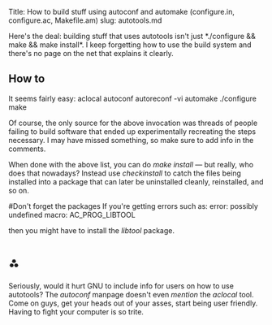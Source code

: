 Title: How to build stuff using autoconf and automake (configure.in, configure.ac, Makefile.am)
slug: autotools.md

<markdown>
Here's the deal: building stuff that uses autotools isn't just *./configure && make && make install*. I keep forgetting how to use the build system and there's no page on the net that explains it clearly.

## How to
It seems fairly easy:
	aclocal
	autoconf
	autoreconf -vi
	automake
	./configure
	make

Of course, the only source for the above invocation was threads of people failing to build software that ended up experimentally recreating the steps necessary. I may have missed something, so make sure to add info in the comments.

When done with the above list, you can do *make install* — but really, who does that nowadays? Instead use *checkinstall* to catch the files being installed into a package that can later be uninstalled cleanly, reinstalled, and so on.

#Don't forget the packages
If you're getting errors such as:
	error: possibly undefined macro: AC_PROG_LIBTOOL

then you might have to install the *libtool* package.

# ⁂
Seriously, would it hurt GNU to include info for users on how to use autotools? The *autoconf* manpage doesn't even *mention* the *aclocal* tool. Come on guys, get your heads out of your asses, start being user friendly. Having to fight your computer is so trite.
</markdown>
